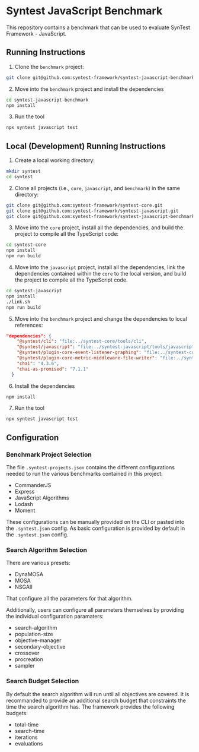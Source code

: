 # Syntest JavaScript Benchmark

This repository contains a benchmark that can be used to evaluate SynTest Framework - JavaScript.

## Running Instructions

1. Clone the `benchmark` project:
```bash
git clone git@github.com:syntest-framework/syntest-javascript-benchmark.git
```

2. Move into the `benchmark` project and install the dependencies
```bash
cd syntest-javascript-benchmark
npm install
```

3. Run the tool
```bash
npx syntest javascript test
```

## Local (Development) Running Instructions

1. Create a local working directory:
```bash
mkdir syntest
cd syntest
```

2. Clone all projects (i.e., `core`, `javascript`, and `benchmark`) in the same directory:
```bash
git clone git@github.com:syntest-framework/syntest-core.git
git clone git@github.com:syntest-framework/syntest-javascript.git
git clone git@github.com:syntest-framework/syntest-javascript-benchmark.git
```

3. Move into the `core` project, install all the dependencies, and build the project to compile all the TypeScript code:
```bash
cd syntest-core
npm install
npm run build
```

4. Move into the `javascript` project, install all the dependencies, link the dependencies contained within the `core` to the local version, and build the project to compile all the TypeScript code.
```bash
cd syntest-javascript
npm install
./link.sh
npm run build
```

5. Move into the `benchmark` project and change the dependencies to local references:
```json
"dependencies": {
    "@syntest/cli": "file:../syntest-core/tools/cli",
    "@syntest/javascript": "file:../syntest-javascript/tools/javascript",
    "@syntest/plugin-core-event-listener-graphing": "file:../syntest-core/plugins/plugin-core-event-listener-graphing",
    "@syntest/plugin-core-metric-middleware-file-writer": "file:../syntest-core/plugins/plugin-core-metric-middleware-file-writer",
    "chai": "4.3.6",
    "chai-as-promised": "7.1.1"
  }
```

6. Install the dependencies
```bash
npm install
```

7. Run the tool
```bash
npx syntest javascript test
```

## Configuration

### Benchmark Project Selection

The file `.syntest-projects.json` contains the different configurations needed to run the various benchmarks contained in this project:

- CommanderJS
- Express
- JavaScript Algorithms
- Lodash
- Moment

These configurations can be manually provided on the CLI or pasted into the `.syntest.json` config. As basic configuration is provided by default in the `.syntest.json` config.

### Search Algorithm Selection

There are various presets:
- DynaMOSA
- MOSA
- NSGAII

That configure all the parameters for that algorithm.

Additionally, users can configure all parameters themselves by providing the individual configuration paramaters:
- search-algorithm
- population-size
- objective-manager
- secondary-objective
- crossover
- procreation
- sampler

### Search Budget Selection

By default the search algorithm will run until all objectives are covered. It is recommanded to provide an additional search budget that constraints the time the search algorithm has. The framework provides the following budgets:
- total-time
- search-time
- iterations
- evaluations
